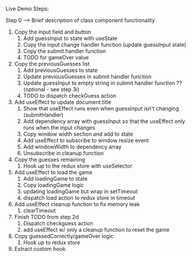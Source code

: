 Live Demo Steps:

Step 0 --> Brief description of class component functionality

1) Copy the input field and button
   1. Add guessInput to state with useState
   2. Copy the input change handler function (update guessInput state)
   3. Copy the submit handler function
   4. TODO for gameOver value
2) Copy the previousGuesses list
   1. Add previousGuesses to state
   2. Update previousGuesses in submit handler function
   3. Update guessInput to empty string in submit handler function ?? (optional - see step 3i)
   4. TODO to dispatch checkGuess action
3) Add useEffect to update document.title
   1. Show that useEffect runs even when guessInput isn't changing (submitHandler)
   2. Add dependency array with guessInput so that the useEffect only runs when the input changes
   3. Copy window width section and add to state
   4. Add useEffect to subscribe to window resize event
   5. Add windowWidth to dependency array 
   6. Unsubscribe in cleanup function
4) Copy the guesses remaining
   1. Hook up to the redux store with useSelector
5) Add useEffect to load the game
   1. Add loadingGame to state
   2. Copy loadingGame logic
   3. updating loadingGame but wrap in setTimeout
   4. dispatch load action to redux store in timeout
6) Add useEffect cleanup function to fix memory leak
   1. clearTimeout
7) Finish TODO from step 2d
   1. Dispatch checkguess action
   2. add useEffect w/ only a cleanup function to reset the game
8) Copy guessedCorrectly/gameOver logic
   1. Hook up to redux store
9) Extract custom hook






<!-- 1. Copy JSX from Class Component
2. Copy simple handler functions first and leave body of functions blank
3. Find the references to this.props redux stuff 
    1. create variables with dummy info for now
    2. add comments to come back to them later
4. Find all references to this.state
    1. Delete them and create useState refs
    2. Explain the difference between class component state and functional component state 
        1. objects vs primitives
        2. Merging state vs not
        3. Can call multiple times and order of state variables matters
    3. Now find all this.setState refs
        1. Delete and add setWhatever functions up
5. Create a useEffect function that is empty except for a console.log
    1. Show how often the function is fired
    2. Now fill in with the document.title update
    3. Show that one useEffect does what componentDidMount and componentDidUpdate did for the class component
6. Add another useEffect function for selecting the secret word (redux action)
    1. Now will need to set up redux logic
        1. Introduce useSelector
            1. Now will be a good time to quickly replace the dummy info with real info
        2. Introduce useDispatch
        3. Wrap in a setTimeout
    2. Don’t forget to add dependencies for useEffect and talk about the dependency array
    3. Show the memory leak error 
        1. Set up the cleanup effect in the return function of the useEffect
7. Add redux logic to check the guess
8. Add redux logic to reset the game when the component is removed/reloaded
    1. Talk about how unrelated logic can be split up in different useEffect calls
9. Finally extract the useEffect to get the secret phrase to a custom Hook -->